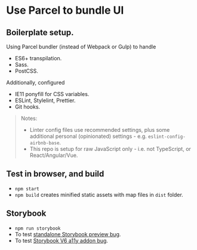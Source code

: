 # Use Parcel to bundle UI

## Boilerplate setup.

Using Parcel bundler (instead of Webpack or Gulp) to handle

* ES6+ transpilation.
* Sass.
* PostCSS.

Additionally, configured

* IE11 ponyfill for CSS variables.
* ESLint, Stylelint, Prettier.
* Git hooks.

> Notes:
> * Linter config files use recommended settings, plus some additional personal (opinionated) settings - e.g. `eslint-config-airbnb-base`.
> * This repo is setup for raw JavaScript only - i.e. not TypeScript, or React/Angular/Vue.

## Test in browser, and build

* `npm start`
* `npm build` creates minified static assets with map files in `dist` folder.

## Storybook

* `npm run storybook`
* To test [standalone Storybook preview bug](https://github.com/storybookjs/storybook/issues/10081).
* To test [Storybook V6 a11y addon bug](https://github.com/storybookjs/storybook/issues/11929).
